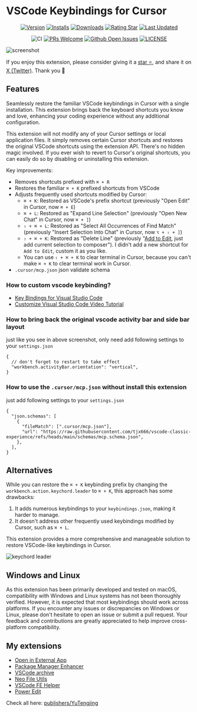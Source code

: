 # VSCode Keybindings for Cursor

<div align="center">

[![Version](https://img.shields.io/visual-studio-marketplace/v/YuTengjing.vscode-classic-experience)](https://marketplace.visualstudio.com/items/YuTengjing.vscode-classic-experience/changelog) [![Installs](https://img.shields.io/visual-studio-marketplace/i/YuTengjing.vscode-classic-experience)](https://marketplace.visualstudio.com/items?itemName=YuTengjing.vscode-classic-experience) [![Downloads](https://img.shields.io/visual-studio-marketplace/d/YuTengjing.vscode-classic-experience)](https://marketplace.visualstudio.com/items?itemName=YuTengjing.vscode-classic-experience) [![Rating Star](https://img.shields.io/visual-studio-marketplace/stars/YuTengjing.vscode-classic-experience)](https://marketplace.visualstudio.com/items?itemName=YuTengjing.vscode-classic-experience&ssr=false#review-details) [![Last Updated](https://img.shields.io/visual-studio-marketplace/last-updated/YuTengjing.vscode-classic-experience)](https://github.com/tjx666/vscode-classic-experience)

![CI](https://github.com/tjx666/vscode-classic-experience/actions/workflows/ci.yml/badge.svg) [![PRs Welcome](https://img.shields.io/badge/PRs-welcome-brightgreen.svg?style=flat)](http://makeapullrequest.com) [![Github Open Issues](https://img.shields.io/github/issues/tjx666/vscode-classic-experience)](https://github.com/tjx666/vscode-classic-experience/issues) [![LICENSE](https://img.shields.io/badge/license-Anti%20996-blue.svg?style=flat-square)](https://github.com/996icu/996.ICU/blob/master/LICENSE)

</div>

![screenshot](https://github.com/tjx666/vscode-classic-experience/blob/main/assets/screenshot.png?raw=true)

If you enjoy this extension, please consider giving it a [star ⭐](https://github.com/tjx666/vscode-classic-experience), and share it on [X (Twitter)](https://twitter.com/intent/tweet?text=Check%20out%20this%20awesome%20VSCode%20extension%20for%20Cursor%20that%20restores%20familiar%20keybindings!%20https://github.com/tjx666/vscode-classic-experience). Thank you 🌹

## Features

Seamlessly restore the familiar VSCode keybindings in Cursor with a single installation. This extension brings back the keyboard shortcuts you know and love, enhancing your coding experience without any additional configuration.

This extension will not modify any of your Cursor settings or local application files. It simply removes certain Cursor shortcuts and restores the original VSCode shortcuts using the extension API. There's no hidden magic involved. If you ever wish to revert to Cursor's original shortcuts, you can easily do so by disabling or uninstalling this extension.

Key improvements:

- Removes shortcuts prefixed with `⌘ + R`
- Restores the familiar `⌘ + K` prefixed shortcuts from VSCode
- Adjusts frequently used shortcuts modified by Cursor:
  - `⌘ + K`: Restored as VSCode's prefix shortcut (previously "Open Edit" in Cursor, now `⌘ + E`)
  - `⌘ + L`: Restored as "Expand Line Selection" (previously "Open New Chat" in Cursor, now `⌘ + ]`)
  - `⇧ + ⌘ + L`: Restored as "Select All Occurrences of Find Match" (previously "Insert Selection Into Chat" in Cursor, now `⌥ + ⇧ + ]`)
  - `⇧ + ⌘ + K`: Restored as "Delete Line" (previously "[Add to Edit](https://docs.cursor.com/context/%40-symbols/%40-code#from-the-editor), just add current selection to composer"). I didn't add a new shortcut for `Add to Edit`, custom it as you like.
  - You can use `⇧ + ⌘ + K` to clear terminal in Cursor, because you can't make `⌘ + K` to clear terminal work in Cursor.
- `.cursor/mcp.json` json validate schema

### How to custom vscode keybinding?

- [Key Bindings for Visual Studio Code](https://code.visualstudio.com/docs/getstarted/keybindings)
- [Customize Visual Studio Code Video Tutorial](https://code.visualstudio.com/docs/introvideos/customize)

### How to bring back the original vscode activity bar and side bar layout

just like you see in above screenshot, only need add following settings to your `settings.json`

```jsonc
{
  // don't forget to restart to take effect
  "workbench.activityBar.orientation": "vertical",
}
```

### How to use the `.cursor/mcp.json` without install this extension

just add following settings to your `settings.json`

```jsonc
{
  "json.schemas": [
    {
      "fileMatch": [".cursor/mcp.json"],
      "url": "https://raw.githubusercontent.com/tjx666/vscode-classic-experience/refs/heads/main/schemas/mcp.schema.json",
    },
  ],
}
```

## Alternatives

While you can restore the `⌘ + K` keybinding prefix by changing the `workbench.action.keychord.leader` to `⌘ + K`, this approach has some drawbacks:

1. It adds numerous keybindings to your `keybindings.json`, making it harder to manage.
2. It doesn't address other frequently used keybindings modified by Cursor, such as `⌘ + L`.

This extension provides a more comprehensive and manageable solution to restore VSCode-like keybindings in Cursor.

![keychord leader](https://github.com/tjx666/vscode-classic-experience/blob/main/assets/keychored_leader.png?raw=true)

## Windows and Linux

As this extension has been primarily developed and tested on macOS, compatibility with Windows and Linux systems has not been thoroughly verified. However, it is expected that most keybindings should work across platforms. If you encounter any issues or discrepancies on Windows or Linux, please don't hesitate to open an issue or submit a pull request. Your feedback and contributions are greatly appreciated to help improve cross-platform compatibility.

## My extensions

- [Open in External App](https://github.com/tjx666/open-in-external-app)
- [Package Manager Enhancer](https://github.com/tjx666/package-manager-enhancer)
- [VSCode archive](https://github.com/tjx666/vscode-archive)
- [Neo File Utils](https://github.com/tjx666/vscode-neo-file-utils)
- [VSCode FE Helper](https://github.com/tjx666/vscode-fe-helper)
- [Power Edit](https://github.com/tjx666/power-edit)

Check all here: [publishers/YuTengjing](https://marketplace.visualstudio.com/publishers/YuTengjing)
